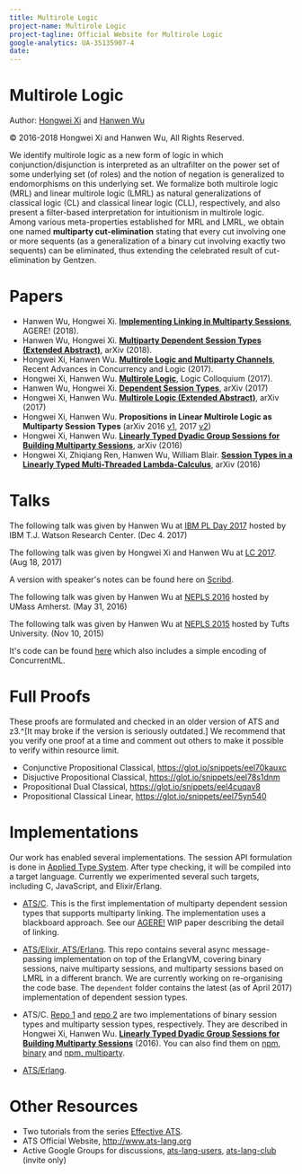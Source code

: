 ```yaml
---
title: Multirole Logic
project-name: Multirole Logic 
project-tagline: Official Website for Multirole Logic 
google-analytics: UA-35135907-4
date: 
---
```


# Multirole Logic 

Author: [Hongwei Xi](https://github.com/githwxi) and [Hanwen Wu](https://github.com/steinwaywhw)

&copy; 2016-2018 Hongwei Xi and Hanwen Wu, All Rights Reserved.

We identify multirole logic as a new form of logic in which conjunction/disjunction is interpreted as an ultrafilter on the power set of some underlying set (of roles) and the notion of negation is generalized to endomorphisms on this underlying set. We formalize both multirole logic (MRL) and linear multirole logic (LMRL) as natural generalizations of classical logic (CL) and classical linear logic (CLL), respectively, and also present a filter-based interpretation for intuitionism in multirole logic. Among various meta-properties established for MRL and LMRL, we obtain one named **multiparty cut-elimination** stating that every cut involving one or more sequents (as a generalization of a binary cut involving exactly two sequents) can be eliminated, thus extending the celebrated result of cut-elimination by Gentzen.

# Papers 

* Hanwen Wu, Hongwei Xi. [**Implementing Linking in Multiparty Sessions**](https://arxiv.org/abs/1810.12146), AGERE! (2018).
* Hanwen Wu, Hongwei Xi. [**Multiparty Dependent Session Types (Extended Abstract)**](https://arxiv.org/abs/1808.00077), arXiv (2018).
* Hongwei Xi, Hanwen Wu. [**Multirole Logic and Multiparty Channels**](./radical2017.pdf), Recent Advances in Concurrency and Logic (2017).
* Hongwei Xi, Hanwen Wu. [**Multirole Logic**](./lc2017.pdf), Logic Colloquium (2017).
* Hanwen Wu, Hongwei Xi. [**Dependent Session Types**](https://arxiv.org/abs/1704.07004), arXiv (2017)
* Hongwei Xi, Hanwen Wu. [**Multirole Logic (Extended Abstract)**](https://arxiv.org/abs/1703.06391), arXiv (2017)
* Hongwei Xi, Hanwen Wu. **Propositions in Linear Multirole Logic as Multiparty Session Types** (arXiv 2016 [v1](https://arxiv.org/abs/1611.08888), 2017 [v2](./lics2017.pdf))
* Hongwei Xi, Hanwen Wu. [**Linearly Typed Dyadic Group Sessions for Building Multiparty Sessions**](http://arxiv.org/abs/1604.03020), arXiv (2016)
* Hongwei Xi, Zhiqiang Ren, Hanwen Wu, William Blair. [**Session Types in a Linearly Typed Multi-Threaded Lambda-Calculus**](http://arxiv.org/abs/1603.03727), arXiv (2016)

# Talks

The following talk was given by Hanwen Wu at [IBM PL Day 2017](https://researcher.watson.ibm.com/researcher/view_group_subpage.php?id=8106) hosted by IBM T.J. Watson Research Center. (Dec 4. 2017)

<script async class="speakerdeck-embed" data-id="3e4cc45c786d492b9a8d56cb6a80c86f" data-ratio="1.33333333333333" src="//speakerdeck.com/assets/embed.js"></script>

The following talk was given by Hongwei Xi and Hanwen Wu at [LC 2017](https://www.math-stockholm.se/en/konferenser-och-akti/logic-in-stockholm-2). (Aug 18, 2017)

<script async class="speakerdeck-embed" data-id="bf6679a079ea4e36b20f473990eb488a" data-ratio="1.33333333333333" src="//speakerdeck.com/assets/embed.js"></script>

A version with speaker's notes can be found here on [Scribd](https://www.scribd.com/book/356557548/Multirole-Logic-Logic-Colloquium-2017-with-Speaker-s-Notes).

The following talk was given by Hanwen Wu at [NEPLS 2016](http://nepls.org/Events/29/) hosted by UMass Amherst. (May 31, 2016)

<script async class="speakerdeck-embed" data-id="2a3f1d2fb2ed4ea48d6a27d9959ef578" data-ratio="1.77777777777778" src="//speakerdeck.com/assets/embed.js"></script>

The following talk was given by Hanwen Wu at [NEPLS 2015](http://www.nepls.org/Events/28/) hosted by Tufts University. (Nov 10, 2015)

<script async class="speakerdeck-embed" data-id="bdd16599cfaa4245976e52600a82de83" data-ratio="1.33333333333333" src="//speakerdeck.com/assets/embed.js"></script>

It's code can be found [here](https://github.com/steinwaywhw/nepls-15-demo) which also includes a simple encoding of ConcurrentML.

# Full Proofs

These proofs are formulated and checked in an older version of ATS and z3.^[It may broke if the version is seriously outdated.] We recommend that you verify one proof at a time and comment out others to make it possible to verify within resource limit.

* Conjunctive Propositional Classical, <https://glot.io/snippets/eel70kauxc>
* Disjuctive Propositional Classical, <https://glot.io/snippets/eel78s1dnm>
* Propositional Dual Classical, <https://glot.io/snippets/eel4cuqav8>
* Propositional Classical Linear, <https://glot.io/snippets/eel75yn540>

# Implementations

Our work has enabled several implementations. The session API formulation is done in [Applied Type System](www.ats-lang.org). After type checking, it will be compiled into a target language. Currently we experimented several such targets, including C, JavaScript, and Elixir/Erlang.

* [ATS/C](https://github.com/steinwaywhw/ats-sessions). This is the first implementation of multiparty dependent session types that supports multiparty linking. The implementation uses a blackboard approach. See our [AGERE!](https://arxiv.org/abs/1810.12146) WIP paper describing the detail of linking. 

* [ATS/Elixir, ATS/Erlang](https://github.com/steinwaywhw/ats-session-playground). This repo contains several async message-passing implementation on top of the ErlangVM, covering binary sessions, naive multiparty sessions, and multiparty sessions based on LMRL in a different branch. We are currently working on re-organising the code base. The `dependent` folder contains the latest (as of April 2017) implementation of dependent session types.

* ATS/C. [Repo 1](https://github.com/githwxi/ATS-Postiats/tree/master/npm-utils/contrib/libats-/hwxi/mysession-2) and [repo 2](https://github.com/githwxi/ATS-Postiats/tree/master/npm-utils/contrib/libats-/hwxi/mysession-g) are two implementations of binary session types and multiparty session types, respectively. They are described in Hongwei Xi, Hanwen Wu. [**Linearly Typed Dyadic Group Sessions for Building Multiparty Sessions**](http://arxiv.org/abs/1604.03020) (2016). You can also find them on [npm, binary](https://www.npmjs.com/package/atscntrb-hx-mysession-2) and [npm, multiparty](https://www.npmjs.com/package/atscntrb-hx-mysession-g).

* [ATS/Erlang](https://github.com/githwxi/ATS-Postiats/tree/master/contrib/CATS-atscc2erl/TEST/Sessiontype). 

# Other Resources

* Two tutorials from the series [Effective ATS](http://ats-lang.sourceforge.net/EXAMPLE/EFFECTIVATS/).
* ATS Official Website, <http://www.ats-lang.org>
* Active Google Groups for discussions, [ats-lang-users](https://groups.google.com/forum/#!forum/ats-lang-users), [ats-lang-club](https://groups.google.com/forum/#!forum/ats-lang-club) (invite only)



